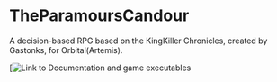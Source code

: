 # TheParamoursCandour
A decision-based RPG based on the KingKiller Chronicles, created by Gastonks, for Orbital(Artemis).

[![Link to Documentation and game executables](https://drive.google.com/drive/folders/1wnfwW-3y42t3A1jAn8vBMTpacVI_6HKe?usp=sharing)
